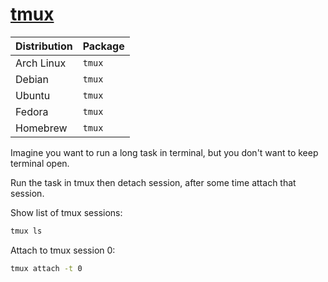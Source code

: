 # [tmux](https://wiki.archlinux.org/index.php/Tmux)

| Distribution | Package |
| ------------ | ------- |
| Arch Linux   | `tmux`  |
| Debian       | `tmux`  |
| Ubuntu       | `tmux`  |
| Fedora       | `tmux`  |
| Homebrew     | `tmux`  |

Imagine you want to run a long task in terminal, but you don't want to keep terminal open.

Run the task in tmux then detach session, after some time attach that session.

Show list of tmux sessions:

```sh
tmux ls
```

Attach to tmux session 0:

```sh
tmux attach -t 0
```

